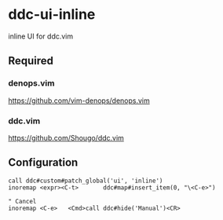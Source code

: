 # ddc-ui-inline

inline UI for ddc.vim

## Required

### denops.vim

https://github.com/vim-denops/denops.vim

### ddc.vim

https://github.com/Shougo/ddc.vim

## Configuration

```vim
call ddc#custom#patch_global('ui', 'inline')
inoremap <expr><C-t>       ddc#map#insert_item(0, "\<C-e>")

" Cancel
inoremap <C-e>   <Cmd>call ddc#hide('Manual')<CR>
```
